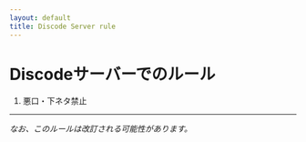 ```yaml
---
layout: default
title: Discode Server rule
---
```


# Discodeサーバーでのルール

1. 悪口・下ネタ禁止

---

_なお、このルールは改訂される可能性があります。_